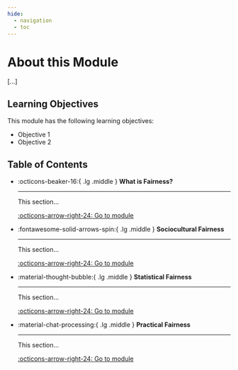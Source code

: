 ```yaml
---
hide:
  - navigation
  - toc
---
```


# About this Module

<!-- This page should list learning objectives for this module and provide a summary. -->

[...]

<!-- > **Note for Index Page** -->
<!-- > This module is not a technical introduction to Fair ML methods, nor does it attempt to provide an up-to-date overview of the current methods in the field. -->
<!-- > New methods are currently being developed at a rapid pace, and many of these methods are designed to solve problems with specific techniques (e.g. privacy-preserving federated learning to protect interest of vulnerable groups). -->
<!-- > It is not possible, nor desirable, to keep these resources up-to-date with these sorts of developments. -->
<!-- > Rather, we aim to provide clarity on the practical and ethical consequences of fairness in data-driven technologies. -->
<!-- > As such, we discuss those methods (or classes of methods) that are well established and have wide applicability across domains and use cases. -->

<!-- please draft a summary of the module or copy/paste from the pre-existing HackMD file -->

## Learning Objectives

This module has the following learning objectives:

- Objective 1
- Objective 2

## Table of Contents

<div class="grid cards" markdown>

-   :octicons-beaker-16:{ .lg .middle } __What is Fairness?__

    ---

    This section...

    [:octicons-arrow-right-24: Go to module](rri-203-1.md)

-   :fontawesome-solid-arrows-spin:{ .lg .middle } __Sociocultural Fairness__

    ---

    This section...

    [:octicons-arrow-right-24: Go to module](rri-203-2.md)

-   :material-thought-bubble:{ .lg .middle } __Statistical Fairness__

    ---

    This section...

    [:octicons-arrow-right-24: Go to module](rri-203-3.md)

-   :material-chat-processing:{ .lg .middle } __Practical Fairness__

    ---

    This section...

    [:octicons-arrow-right-24: Go to module](rri-203-4.md)

</div>
